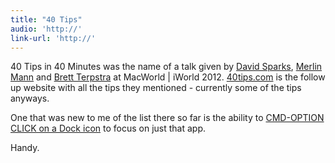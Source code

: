 ```yaml
---
title: "40 Tips"
audio: 'http://'
link-url: 'http://'
---
```

<p>40 Tips in 40 Minutes was the name of a talk given by <a href="http://www.macsparky.com/">David Sparks</a>, <a href="http://www.merlinmann.com/">Merlin Mann</a> and <a href="http://brettterpstra.com/">Brett Terpstra</a> at MacWorld | iWorld 2012. <a href="http://40tips.com/">40tips.com</a> is the follow up website with all the tips they mentioned - currently some of the tips anyways.</p>
<p>One that was new to me of the list there so far is the ability to <a href="http://40tips.com/cmd-opt-click-dock-icon-to-focus-an-app/">CMD-OPTION CLICK on a Dock icon</a> to focus on just that app.</p>
<p>Handy.</p>
